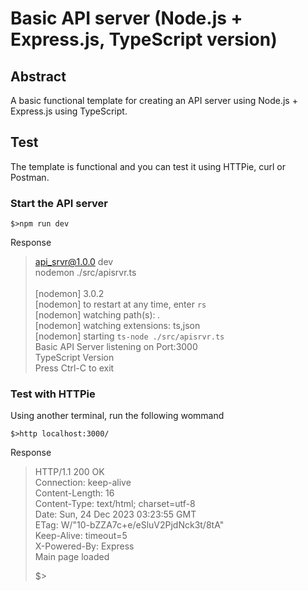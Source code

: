# Basic API server (Node.js + Express.js, TypeScript version)

## Abstract

A basic functional template for creating an API server using Node.js + Express.js using TypeScript. 

## Test

The template is functional and you can test it using HTTPie, curl or Postman.

### Start the API server

```
$>npm run dev
```

Response 

> api_srvr@1.0.0 dev<br>
> nodemon ./src/apisrvr.ts<br>
><br>
> [nodemon] 3.0.2<br>
> [nodemon] to restart at any time, enter `rs`<br>
> [nodemon] watching path(s): *.*<br>
> [nodemon] watching extensions: ts,json<br>
> [nodemon] starting `ts-node ./src/apisrvr.ts`<br>
> Basic API Server listening on Port:3000<br>
> TypeScript Version<br>
> Press Ctrl-C to exit<br>


### Test with HTTPie

Using another terminal, run the following wommand

```
$>http localhost:3000/
```

Response

> HTTP/1.1 200 OK<br>
> Connection: keep-alive<br>
> Content-Length: 16<br>
> Content-Type: text/html; charset=utf-8<br>
> Date: Sun, 24 Dec 2023 03:23:55 GMT<br>
> ETag: W/"10-bZZA7c+e/eSluV2PjdNck3t/8tA"<br>
> Keep-Alive: timeout=5<br>
> X-Powered-By: Express
> <br>
> Main page loaded
>
> $>

